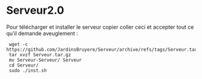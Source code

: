 # Serveur2.0

Pour télécharger et installer le serveur copier coller ceci et accepter tout ce qu'il demande aveuglement :
```
 wget -c https://github.com/JardinsBruyere/Serveur/archive/refs/tags/Serveur.tar.gz
 tar xvzf Serveur.tar.gz
 mv Serveur-Serveur/ Serveur
 cd Serveur/
 sudo ./inst.sh

```